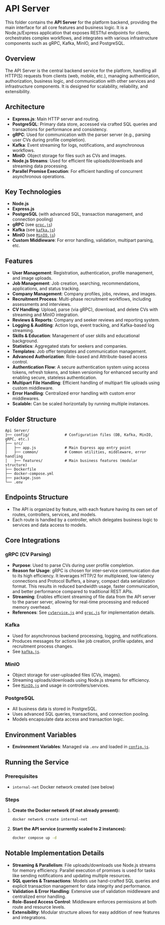 # API Server

This folder contains the **API Server** for the platform backend, providing the main interface for all core features and business logic. It is a Node.js/Express application that exposes RESTful endpoints for clients, orchestrates complex workflows, and integrates with various infrastructure components such as gRPC, Kafka, MinIO, and PostgreSQL.

## Overview

The API Server is the central backend service for the platform, handling all HTTP(S) requests from clients (web, mobile, etc.), managing authentication, authorization, business logic, and communication with other services and infrastructure components. It is designed for scalability, reliability, and extensibility.

## Architecture

- **Express.js**: Main HTTP server and routing.
- **PostgreSQL**: Primary data store, accessed via crafted SQL queries and transactions for performance and consistency.
- **gRPC**: Used for communication with the parser server (e.g., parsing user CVs during profile completion).
- **Kafka**: Event streaming for logs, notifications, and asynchronous workflows.
- **MinIO**: Object storage for files such as CVs and images.
- **Node.js Streams**: Used for efficient file uploads/downloads and streaming data processing.
- **Parallel Promise Execution**: For efficient handling of concurrent asynchronous operations.

## Key Technologies

- **Node.js**
- **Express.js**
- **PostgreSQL** (with advanced SQL, transaction management, and connection pooling)
- **gRPC** (see [`grpc.js`](/Api%20Server/config/grpc.js))
- **Kafka** (see [`kafka.js`](/Api%20Server/src/common/kafka.js))
- **MinIO** (see [`MinIO.js`](/Api%20Server/config/MinIO.js))
- **Custom Middleware**: For error handling, validation, multipart parsing, etc.

## Features

- **User Management**: Registration, authentication, profile management, and image uploads.
- **Job Management**: Job creation, searching, recommendations, applications, and status tracking.
- **Company Management**: Company profiles, jobs, reviews, and images.
- **Recruitment Process**: Multi-phase recruitment workflows, including assessments and interviews.
- **CV Handling**: Upload, parse (via gRPC), download, and delete CVs with streaming and MinIO integration.
- **Reviews & Reports**: Company and seeker reviews and reporting system.
- **Logging & Auditing**: Action logs, event tracking, and Kafka-based log streaming.
- **Skills & Education**: Management of user skills and educational background.
- **Statistics**: Aggregated stats for seekers and companies.
- **Templates**: Job offer templates and communication management.
- **Advanced Authorization**: Role-based and Attribute-based access control.
- **Authentication Flow**: A secure authentication system using access tokens, refresh tokens, and token versioning for enhanced security and enabling secure, stateless authentication.
- **Multipart File Handling**: Efficient handling of multipart file uploads using custom middleware.
- **Error Handling**: Centralized error handling with custom error middlewares.
- **Scalable:** Can be scaled horizontally by running multiple instances.

## Folder Structure

```
Api Server/
├── config/                # Configuration files (DB, Kafka, MinIO, gRPC, etc.)
├── src/
│   ├── app.js             # Main Express app entry point
│   ├── common/            # Common utilities, middleware, error handling
│   ├── features/          # Main business features (modular structure)
├── Dockerfile
├── docker-compose.yml
├── package.json
└── .env
```

## Endpoints Structure

- The API is organized by feature, with each feature having its own set of routes, controllers, services, and models.
- Each route is handled by a controller, which delegates business logic to services and data access to models.

## Core Integrations

### gRPC (CV Parsing)

- **Purpose**: Used to parse CVs during user profile completion.
- **Reason for Usage**: gRPC is chosen for inter-service communication due to its high efficiency. It leverages HTTP/2 for multiplexed, low-latency connections and Protocol Buffers, a binary, compact data serialization format. This results in reduced bandwidth usage, faster communication, and better performance compared to traditional REST APIs.
- **Streaming**: Enables efficient streaming of file data from the API server to the parser server, allowing for real-time processing and reduced memory overhead.
- **References**: See [`cvService.js`](/Api%20Server/src/features/cvs/cvService.js) and [`grpc.js`](/Api%20Server/config/grpc.js) for implementation details.

### Kafka

- Used for asynchronous backend processing, logging, and notifications.
- Produces messages for actions like job creation, profile updates, and recruitment process changes.
- See [`kafka.js`](/Api%20Server/src/common/kafka.js).

### MinIO

- Object storage for user-uploaded files (CVs, images).
- Streaming uploads/downloads using Node.js streams for efficiency.
- See [`MinIO.js`](/Api%20Server/config/MinIO.js) and usage in controllers/services.

### PostgreSQL

- All business data is stored in PostgreSQL.
- Uses advanced SQL queries, transactions, and connection pooling.
- Models encapsulate data access and transaction logic.

## Environment Variables

- **Environment Variables**: Managed via `.env` and loaded in [`config.js`](/Api%20Server/config/config.js).

## Running the Service

### Prerequisites

- `internal-net` Docker network created (see below)

### Steps

1. **Create the Docker network (if not already present):**

   ```sh
   docker network create internal-net
   ```

2. **Start the API service (currently scaled to 2 instances):**
   ```sh
   docker compose up -d
   ```

## Notable Implementation Details

- **Streaming & Parallelism**: File uploads/downloads use Node.js streams for memory efficiency. Parallel execution of promises is used for tasks like sending notifications and updating multiple resources.
- **SQL queries & Transactions**: Models use hand-crafted SQL queries and explicit transaction management for data integrity and performance.
- **Validation & Error Handling**: Extensive use of validation middleware and centralized error handling.
- **Role-Based Access Control**: Middleware enforces permissions at both route and resource levels.
- **Extensibility**: Modular structure allows for easy addition of new features and integrations.
